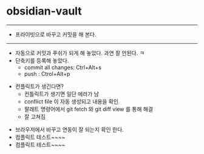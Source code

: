 # obsidian-vault

- - - 
- 프라이빗으로 바꾸고 커밋을 해 본다.
- - -
- 자동으로 커밋과 푸쉬가 되게 해 놓았다. 과연 잘 안된다. ㅋ 
- 단축키를 등록해 놓았다. 
	- commit all changes: Ctrl+Alt+s 
	- push : Ctrol+Alt+p
* 컨플릭트가 생긴다면?
	* 컨틀릭트가 생기면 일단 에러가 남
	* conflict file 이 자동 생성되고 내용을 확인
	* 팔래트 명령어에서 git fetch 와 git diff view 를 통해 해결
	* 잘 고쳐짐
- 브라우저에서 바꾸고 연동이 잘 되는지 확인 한다.
- 컴플릭트 테스트~~~~
- 컴플릭트 테스트~~~~
